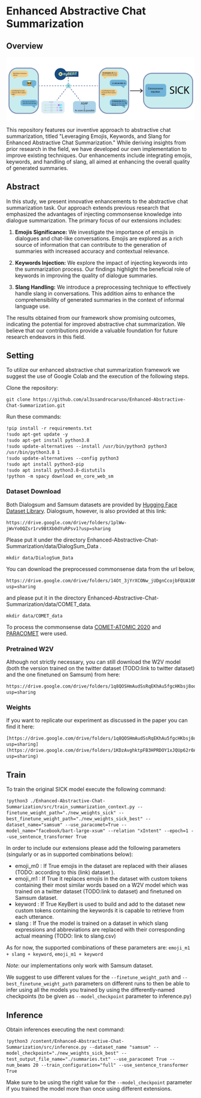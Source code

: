 # Enhanced Abstractive Chat Summarization

## Overview


 ![Image](./plot/hhhh.jpg)


This repository features our inventive approach to abstractive chat summarization, titled "Leveraging Emojis, Keywords, and Slang for Enhanced Abstractive Chat Summarization." While deriving insights from prior research in the field, we have developed our own implementation to improve existing techniques. Our enhancements include integrating emojis, keywords, and handling of slang, all aimed at enhancing the overall quality of generated summaries.

## Abstract

In this study, we present innovative enhancements to the abstractive chat summarization task. Our approach extends previous research that emphasized the advantages of injecting commonsense knowledge into dialogue summarization. The primary focus of our extensions includes:

1. **Emojis Significance:** We investigate the importance of emojis in dialogues and chat-like conversations. Emojis are explored as a rich source of information that can contribute to the generation of summaries with increased accuracy and contextual relevance.

2. **Keywords Injection:** We explore the impact of injecting keywords into the summarization process. Our findings highlight the beneficial role of keywords in improving the quality of dialogue summaries.

3. **Slang Handling:** We introduce a preprocessing technique to effectively handle slang in conversations. This addition aims to enhance the comprehensibility of generated summaries in the context of informal language use.

The results obtained from our framework show promising outcomes, indicating the potential for improved abstractive chat summarization. We believe that our contributions provide a valuable foundation for future research endeavors in this field.

## Setting
To utilize our enhanced abstractive chat summarization framework we suggest the use of Google Colab and the execution of the following steps.

Clone the repository:
```
git clone https://github.com/al3ssandrocaruso/Enhanced-Abstractive-Chat-Summarization.git
```
Run these commands:
```
!pip install -r requirements.txt
!sudo apt-get update -y
!sudo apt-get install python3.8
!sudo update-alternatives --install /usr/bin/python3 python3 /usr/bin/python3.8 1
!sudo update-alternatives --config python3
!sudo apt install python3-pip
!sudo apt install python3.8-distutils
!python -m spacy download en_core_web_sm
```

### Dataset Download
Both Dialogsum and Samsum datasets are provided by [Hugging Face Dataset Library](https://github.com/huggingface/datasets). Dialogsum, however, is also provided at this link:
```
https://drive.google.com/drive/folders/1plWw-jWvYo0QZsr1rv9BtXb0dYuRPsv1?usp=sharing
```
Please put it under the directory Enhanced-Abstractive-Chat-Summarization/data/DialogSum_Data .
```
mkdir data/DialogSum_Data
```

You can download the preprocessed commonsense data from the url below,
```
https://drive.google.com/drive/folders/14Ot_3jYrXCONw_jUDgnCcojbFQUA10Ns?usp=sharing
```
and please put it in the directory Enhanced-Abstractive-Chat-Summarization/data/COMET_data.
```
mkdir data/COMET_data
```
To process the commonsense data [COMET-ATOMIC 2020](https://github.com/allenai/comet-atomic-2020) and [PARACOMET](https://github.com/skgabriel/paracomet) were used.

### Pretrained W2V
Although not strictly necessary, you can still download the W2V model (both the version trained on the twitter dataset (TODO:link to twitter dataset) and the one finetuned on Samsum) from here:
```
https://drive.google.com/drive/folders/1q8QOSHmAudSsRqEKhAu5fgcHKbsj8ooD?usp=sharing
```

### Weights
If you want to replicate our experiment as discussed in the paper you can find it here:
```
[https://drive.google.com/drive/folders/1q8QOSHmAudSsRqEKhAu5fgcHKbsj8ooD?usp=sharing](https://drive.google.com/drive/folders/1KDzAvghktpFB3HPRDOY1xJQUp62r0ARe?usp=sharing)
``` 

## Train
To train the original SICK model execute the following command: 

```
!python3 ./Enhanced-Abstractive-Chat-Summarization/src/train_summarization_context.py --finetune_weight_path="./new_weights_sick" --best_finetune_weight_path="./new_weights_sick_best" --dataset_name="samsum" --use_paracomet=True --model_name="facebook/bart-large-xsum" --relation "xIntent" --epoch=1 --use_sentence_transformer True
```

In order to include our extensions please add the following parameters (singularly or as in supported combinations below):  

- emoji_m0 : If True emojis in the dataset are replaced with their aliases (TODO: according to this (link) dataset ).
- emoji_m1 : If True it replaces emojis in the dataset with custom tokens containing their most similar words based on a W2V model which was trained on a twitter dataset (TODO:link to dataset) and finetuned on Samsum dataset.
- keyword : If True KeyBert is used to build and add to the dataset new custom tokens containing the keywords it is capable to retrieve from each utterance. 
- slang : If True the model is trained on a dataset in which slang expressions and abbreviations are replaced with their corresponding actual meaning (TODO: link to slang.csv)

As for now, the supported combinations of these parameters are: ```emoji_m1 + slang + keyword```, ```emoji_m1 + keyword```

*Note*: our implementations only work with Samsum dataset.

We suggest to use different values for the ```--finetune_weight_path``` and ```--best_finetune_weight_path``` parameters on different runs to then be able to infer using all the models you trained by using the differently-named checkpoints (to be given as ```--model_checkpoint``` parameter to inference.py) 


## Inference
Obtain inferences executing the next command:
```
!python3 /content/Enhanced-Abstractive-Chat-Summarization/src/inference.py --dataset_name "samsum" --model_checkpoint="./new_weights_sick_best" --test_output_file_name="./summaries.txt" --use_paracomet True --num_beams 20 --train_configuration="full" --use_sentence_transformer True
```
Make sure to be using the right value for the ```--model_checkpoint``` parameter if you trained the model more than once using different extensions.
